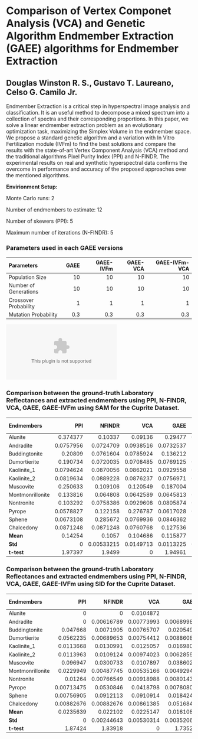 # Comparison of Vertex Componet Analysis (VCA) and Genetic Algorithm Endmember Extraction (GAEE) algorithms for Endmember Extraction

## Douglas Winston R. S., Gustavo T. Laureano, Celso G. Camilo Jr.

Endmember Extraction is a critical step in hyperspectral image analysis and classification. It is an useful method to decompose a mixed spectrum into a collection of spectra and their corresponding proportions. In this paper, we solve a linear endmember extraction problem as an evolutionary optimization task, maximizing the Simplex Volume in the endmember space. We propose a standard genetic algorithm and a variation with In Vitro Fertilization module (IVFm) to find the best solutions and compare the results with the state-of-art Vertex Component Analysis (VCA) method and the traditional algorithms Pixel Purity Index (PPI) and N-FINDR. The experimental results on real and synthetic hyperspectral data confirms the overcome in performance and accuracy of the proposed approaches over the mentioned algorithms.

**Envirionment Setup:**

Monte Carlo runs: 2 

Number of endmembers to estimate: 12 

Number of skewers (PPI): 5 

Maximum number of iterations (N-FINDR): 5 

### Parameters used in each GAEE versions

| Parameters            |   GAEE |   GAEE-IVFm |   GAEE-VCA |   GAEE-IVFm-VCA |
|:----------------------|-------:|------------:|-----------:|----------------:|
| Population Size       |   10   |        10   |       10   |            10   |
| Number of Generations |   10   |        10   |       10   |            10   |
| Crossover Probability |    1   |         1   |        1   |             1   |
| Mutation Probability  |    0.3 |         0.3 |        0.3 |             0.3 |

![alt text](Convergence.eps)

### Comparison between the ground-truth Laboratory Reflectances and extracted endmembers using PPI, N-FINDR, VCA, GAEE, GAEE-IVFm using SAM for the Cuprite Dataset.

| Endmembers       |       PPI |     NFINDR |       VCA |      GAEE |   GAEE-IVFm |   GAEE-VCA |   GAEE-IVFm-VCA |
|:-----------------|----------:|-----------:|----------:|----------:|------------:|-----------:|----------------:|
| Alunite          | 0.374377  | 0.10337    | 0.09136   | 0.29477   |   0.0988756 |  0.0951658 |      0.0951658  |
| Andradite        | 0.0757956 | 0.0724709  | 0.0938516 | 0.0732537 |   0.106114  |  0.0784494 |      0.0849071  |
| Buddingtonite    | 0.20809   | 0.0761604  | 0.0785924 | 0.136212  |   0.149265  |  0.0761598 |      0.0761598  |
| Dumortierite     | 0.190734  | 0.0720035  | 0.0708485 | 0.0769125 |   0.0967679 |  0.0720841 |      0.0720841  |
| Kaolinite_1      | 0.0794624 | 0.0870056  | 0.0862021 | 0.0929558 |   0.0873443 |  0.0870058 |      0.0870058  |
| Kaolinite_2      | 0.0819634 | 0.0889228  | 0.0876237 | 0.0756971 |   0.0592781 |  0.0885846 |      0.0658336  |
| Muscovite        | 0.250633  | 0.109106   | 0.120549  | 0.187004  |   0.260077  |  0.216763  |      0.165173   |
| Montmonrillonite | 0.133816  | 0.064808   | 0.0642589 | 0.0645813 |   0.0664523 |  0.0664311 |      0.05903    |
| Nontronite       | 0.103292  | 0.0758386  | 0.0929608 | 0.0805874 |   0.0778562 |  0.115033  |      0.0780452  |
| Pyrope           | 0.0578827 | 0.122158   | 0.276787  | 0.0617028 |   0.0626181 |  0.058842  |      0.0606743  |
| Sphene           | 0.0673108 | 0.285672   | 0.0769936 | 0.0846362 |   0.06846   |  0.098202  |      0.285672   |
| Chalcedony       | 0.0871248 | 0.0871248  | 0.0760768 | 0.127536  |   0.195646  |  0.0871248 |      0.0871248  |
| **Mean**         | 0.14254   | 0.1057     | 0.104686  | 0.115877  |   0.110793  |  0.100012  |      0.104079   |
| **Std**          | 0         | 0.00533215 | 0.0149713 | 0.0113225 |   0.0203239 |  0.0176732 |      0.00668595 |
| **t-test**       | 1.97397   | 1.9499     | 0         | 1.94961   |   1.91621   |  1.90411   |      1.94044    |

### Comparison between the ground-truth Laboratory Reflectances and extracted endmembers using PPI, N-FINDR, VCA, GAEE, GAEE-IVFm using SID for the Cuprite Dataset.

| Endmembers       |        PPI |     NFINDR |        VCA |       GAEE |   GAEE-IVFm |   GAEE-VCA |   GAEE-IVFm-VCA |
|:-----------------|-----------:|-----------:|-----------:|-----------:|------------:|-----------:|----------------:|
| Alunite          | 0          | 0          | 0.0104872  | 0          |  0          | 0.011496   |      0.011496   |
| Andradite        | 0          | 0.00616789 | 0.00773993 | 0.00689982 |  0.00717946 | 0.00764555 |      0.0128857  |
| Buddingtonite    | 0.047668   | 0.0071905  | 0.00765707 | 0.0205497  |  0.0170227  | 0.0071905  |      0.0071905  |
| Dumortierite     | 0.0562235  | 0.00689653 | 0.00754412 | 0.00886082 |  0.0054884  | 0.00754467 |      0.00754467 |
| Kaolinite_1      | 0.0113668  | 0.0130991  | 0.0125057  | 0.0169809  |  0.0148153  | 0.0130991  |      0.0130991  |
| Kaolinite_2      | 0.0113963  | 0.0109124  | 0.00974023 | 0.00628592 |  0.0040087  | 0.0113932  |      0.00610629 |
| Muscovite        | 0.096947   | 0.0300733  | 0.0107897  | 0.0386027  |  0.0357739  | 0.0657069  |      0.0189268  |
| Montmonrillonite | 0.0229949  | 0.00487745 | 0.00535166 | 0.00492942 |  0.00602144 | 0.00498531 |      0.00465124 |
| Nontronite       | 0.01264    | 0.00766549 | 0.00918988 | 0.00801433 |  0.00785371 | 0.0155032  |      0.00815511 |
| Pyrope           | 0.00713475 | 0.0530846  | 0.0418798  | 0.00780804 |  0.00696181 | 0.00613064 |      0.0331924  |
| Sphene           | 0.00756905 | 0.0912113  | 0.0910914  | 0.0184249  |  0.0220709  | 0.0120016  |      0.0912113  |
| Chalcedony       | 0.00882676 | 0.00882676 | 0.00861385 | 0.0516843  |  0.0329762  | 0.00882676 |      0.00882676 |
| **Mean**         | 0.0235639  | 0.022102   | 0.0225147  | 0.0161085  |  0.0149651  | 0.0208502  |      0.0188413  |
| **Std**          | 0          | 0.00244643 | 0.00530314 | 0.00352063 |  0.00413781 | 0.0123771  |      0.00122644 |
| **t-test**       | 1.87424    | 1.83918    | 0          | 1.73523    |  1.7108     | 1.58385    |      1.81604    |

